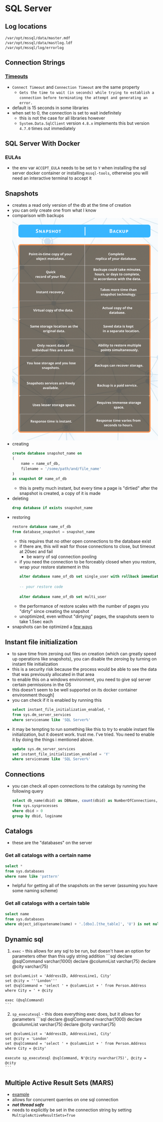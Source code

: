 # SQL Server

## Log locations
```
/var/opt/mssql/data/master.mdf
/var/opt/mssql/data/mastlog.ldf
/var/opt/mssql/log/errorlog
```

## Connection Strings

### [Timeouts](https://docs.microsoft.com/en-us/dotnet/api/system.data.sqlclient.sqlconnection.connectiontimeout?view=dotnet-plat-ext-5.0)
- `Connect Timeout` and `Connection Timeout` are the same property
  - `Gets the time to wait (in seconds) while trying to establish a connection before terminating the attempt and generating an error.`
- default is 15 seconds in some libraries
- when set to 0, the connection is set to wait indefinitely
  - this is not the case for all libraries however
  - `System.Data.SqlClient` version `4.8.x` implements this but version `4.7.0` times out immediately

## SQL Server With Docker

### EULAs
- the env var `ACCEPT_EULA` needs to be set to `Y` when installing the sql server docker container or installing `mssql-tools`, otherwise you will need an interactive terminal to accept it

## Snapshots
- creates a read only version of the db at the time of creation
- you can only create one from what I know
- comparison with backups \
![Comparison with backups](./snapshotVsBackup.png)
- creating
    ```sql
    create database snapshot_name on
    (
        name = name_of_db,
        filename = '/some/path/and/file_name'
    )
    as snapshot OF name_of_db
    ```
    - this is pretty much instant, but every time a page is "dirtied" after the snapshot is created, a copy of it is made
- deleting
    ```sql
    drop database if exists snapshot_name
    ```
- restoring
    ```sql
    restore database name_of_db
    from database_snapshot = snapshot_name
    ```
    - this requires that no other open connections to the database exist
    - if there are, this will wait for those connections to close, but timeout at 20sec and fail
      - be warry of sql connection pooling
    - if you need the connection to be forceably closed when you restore, wrap your restore statement in this
        ```sql
        alter database name_of_db set single_user with rollback immediate

        -- your restore code

        alter database name_of_db set multi_user
        ```
    - the performance of restore scales with the number of pages you "dirty" since creating the snapshot
    - unoptimized, even without "dirtying" pages, the snapshots seem to take 1.5sec each
- snapshots can be optimized a [few ways](https://dba.stackexchange.com/questions/179695/fastest-way-to-restore-a-sql-server-database)

## Instant file initialization
- to save time from zeroing out files on creation (which can greatly speed up operations like snapshots), you can disable the zeroing by turning on instant file initialization
- this is a security risk because the process would be able to see the data that was previously allocated in that area
- to enable this on a windows environment, you need to give sql server certain permissions in the OS
- this doesn't seem to be well supported on its docker container environment though]
- you can check if it is enabled by running this
  ```sql
  select instant_file_initialization_enabled, *
  from sys.dm_server_services
  where servicename like 'SQL Server%'
  ```
- it may be tempting to run something like this to try to enable instant file initialization, but it doesnt work. trust me. I've tried. You need to enable it by doing the things i mentioned above.
  ```sql
  update sys.dm_server_services
  set instant_file_initialization_enabled = 'Y'
  where servicename like 'SQL Server%'
  ```

## Connections
- you can check all open connections to the catalogs by running the following query
  ```sql
  select db_name(dbid) as DBName, count(dbid) as NumberOfConnections, loginame as LoginName
  from sys.sysprocesses
  where dbid > 0
  group by dbid, loginame
  ```

## Catalogs
- these are the "databases" on the server

### Get all catalogs with a certain name
```sql
select *
from sys.databases
where name like 'pattern'
```
- helpful for getting all of the snapshots on the server (assuming you have some naming scheme)

### Get all catalogs with a certain table
```sql
select name
from sys.databases
where object_id(quotename(name) + '.[dbo].[the_table]', 'U') is not null
```

## Dynamic sql
  1. `exec`
    - this allows for any sql to be run, but doesn't have an option for parameters other than this ugly string addition
    ```sql
    declare @sqlCommand varchar(1000)
    declare @columnList varchar(75)
    declare @city varchar(75)

    set @columnList = 'AddressID, AddressLine1, City'
    set @city = '''London'''
    set @sqlCommand = 'select ' + @columnList + ' from Person.Address where City = ' + @city

    exec (@sqlCommand)
    ```
  2. `sp_executesql`
    - this does everything exec does, but it allows for parameters
    ```sql
    declare @sqlCommand nvarchar(1000)
    declare @columnList varchar(75)
    declare @city varchar(75)

    set @columnList = 'AddressID, AddressLine1, City'
    set @city = 'London'
    set @sqlCommand = 'select ' + @columnList + ' from Person.Address where City = @city'

    execute sp_executesql @sqlCommand, N'@city nvarchar(75)', @city = @city
    ```

## Multiple Active Result Sets (MARS)
- [example](https://docs.microsoft.com/en-us/sql/connect/ado-net/sql/manipulate-data?view=sql-server-ver15)
- allows for concurrent querries on one sql connection
- _**not thread safe**_
- needs to explicitly be set in the connection string by setting `MultipleActiveResultSets=True`
